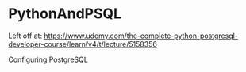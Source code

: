 # PythonAndPSQL

Left off at:
https://www.udemy.com/the-complete-python-postgresql-developer-course/learn/v4/t/lecture/5158356

Configuring PostgreSQL


